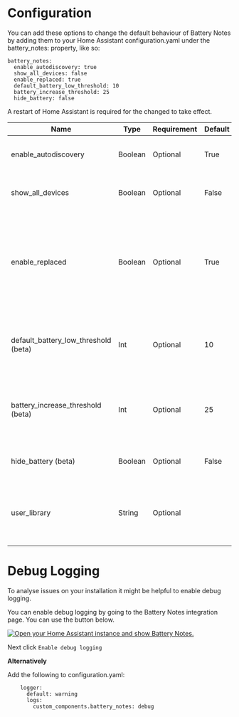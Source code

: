 # Configuration

You can add these options to change the default behaviour of Battery Notes by adding them to your Home Assistant configuration.yaml under the battery_notes: property, like so:

```
battery_notes:
  enable_autodiscovery: true
  show_all_devices: false
  enable_replaced: true
  default_battery_low_threshold: 10
  battery_increase_threshold: 25
  hide_battery: false
```

A restart of Home Assistant is required for the changed to take effect.

Name | Type | Requirement | Default | Description |
-- | -- | -- | -- | -- |
enable_autodiscovery | Boolean | Optional | True | If set to true will automatically match devices against the library and create a setup flow within the integrations page. |
show_all_devices | Boolean | Optional | False | If set to true will show all devices in the manual add dropdown, rather than just those with batteries. |
enable_replaced | Boolean | Optional | True | If set to false new devices added to battery notes will have the battery replaced sensor and button disabled.  Any devices you have previously added to Battery Notes you will have to disable these sensors manually, which also means you can enable specific sensors of important ones you want to track. |
default_battery_low_threshold (beta)| Int | Optional | 10 | The default threshold where a devices battery_low entity is set to true and the battery_notes_battery_threshold event is fired, can be overriden per device in device configuration. |
battery_increase_threshold (beta) | Int | Optional | 25 | The threshold where the battery_notes_battery_increased event is fired, use this event for battery replaced automations. The threshold is the difference in increase between previous and current battery level. |
hide_battery (beta)| Boolean | Optional | False | Hide the standard battery when adding Battery+. This will not effect existing dashboards, automations etc.|
user_library | String | Optional |  | If specified then a user library file will be searched prior to the main library, the user library must be in the same format as the library and placed in the same folder. Only really used for dev purposes. |

# Debug Logging

To analyse issues on your installation it might be helpful to enable debug logging.

You can enable debug logging by going to the Battery Notes integration page. You can use the button below.

[![Open your Home Assistant instance and show Battery Notes.](https://my.home-assistant.io/badges/integrations.svg)](https://my.home-assistant.io/redirect/integration/?domain=battery_notes)

Next click `Enable debug logging`

**Alternatively**

Add the following to configuration.yaml:

```
    logger:
      default: warning
      logs:
        custom_components.battery_notes: debug
```
